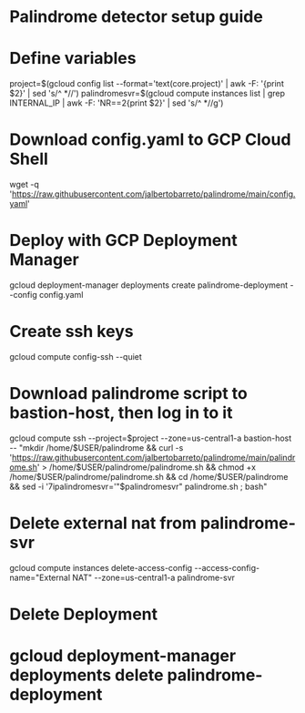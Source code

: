 # Palindrome detector setup guide

# Define variables
project=$(gcloud config list --format='text(core.project)' | awk -F: '{print $2}' | sed 's/^ *//')
palindromesvr=$(gcloud compute instances list | grep INTERNAL_IP | awk -F: 'NR==2{print $2}' | sed 's/^ *//g')

# Download config.yaml to GCP Cloud Shell
wget -q 'https://raw.githubusercontent.com/jalbertobarreto/palindrome/main/config.yaml'

# Deploy with GCP Deployment Manager
gcloud deployment-manager deployments create palindrome-deployment --config config.yaml

# Create ssh keys
gcloud compute config-ssh --quiet

# Download palindrome script to bastion-host, then log in to it
gcloud compute ssh --project=$project --zone=us-central1-a bastion-host -- "mkdir /home/$USER/palindrome && curl -s 'https://raw.githubusercontent.com/jalbertobarreto/palindrome/main/palindrome.sh' > /home/$USER/palindrome/palindrome.sh && chmod +x /home/$USER/palindrome/palindrome.sh && cd /home/$USER/palindrome && sed -i '7ipalindromesvr='"$palindromesvr" palindrome.sh ; bash"

# Delete external nat from palindrome-svr
gcloud compute instances delete-access-config --access-config-name="External NAT" --zone=us-central1-a palindrome-svr

# Delete Deployment
# gcloud deployment-manager deployments delete palindrome-deployment
